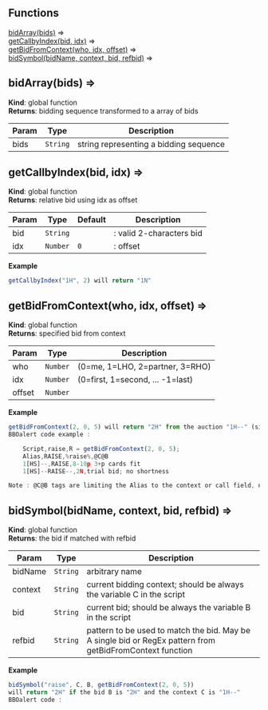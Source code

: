 ## Functions

<dl>
<dt><a href="#bidArray">bidArray(bids)</a> ⇒</dt>
<dd></dd>
<dt><a href="#getCallbyIndex">getCallbyIndex(bid, idx)</a> ⇒</dt>
<dd></dd>
<dt><a href="#getBidFromContext">getBidFromContext(who, idx, offset)</a> ⇒</dt>
<dd></dd>
<dt><a href="#bidSymbol">bidSymbol(bidName, context, bid, refbid)</a> ⇒</dt>
<dd></dd>
</dl>

<a name="bidArray"></a>

## bidArray(bids) ⇒
**Kind**: global function  
**Returns**: bidding sequence transformed to a array of bids  

| Param | Type | Description |
| --- | --- | --- |
| bids | <code>String</code> | string representing a bidding sequence |

<a name="getCallbyIndex"></a>

## getCallbyIndex(bid, idx) ⇒
**Kind**: global function  
**Returns**: relative bid using idx as offset  

| Param | Type | Default | Description |
| --- | --- | --- | --- |
| bid | <code>String</code> |  | : valid 2-characters bid |
| idx | <code>Number</code> | <code>0</code> | : offset |

**Example**  
```js
getCallbyIndex("1H", 2) will return "1N"
```
<a name="getBidFromContext"></a>

## getBidFromContext(who, idx, offset) ⇒
**Kind**: global function  
**Returns**: specified bid from context  

| Param | Type | Description |
| --- | --- | --- |
| who | <code>Number</code> | (0=me, 1=LHO, 2=partner, 3=RHO) |
| idx | <code>Number</code> | (0=first, 1=second, ... -1=last) |
| offset | <code>Number</code> |  |

**Example**  
```js
getBidFromContext(2, 0, 5) will return "2H" from the auction "1H--" (simple raise)
BBOalert code example :

    Script,raise,R = getBidFromContext(2, 0, 5);
    Alias,RAISE,%raise%,@C@B
    1[HS]--,RAISE,8-10p 3+p cards fit
    1[HS]--RAISE--,2N,trial bid; no shortness

Note : @C@B tags are limiting the Alias to the context or call field, not the explanation.
```
<a name="bidSymbol"></a>

## bidSymbol(bidName, context, bid, refbid) ⇒
**Kind**: global function  
**Returns**: the bid if matched with refbid  

| Param | Type | Description |
| --- | --- | --- |
| bidName | <code>String</code> | arbitrary name |
| context | <code>String</code> | current bidding context; should be always the variable C in the script |
| bid | <code>String</code> | current bid; should be always the variable B in the script |
| refbid | <code>String</code> | pattern to be used to match the bid. May be A single bid or RegEx pattern from getBidFromContext function |

**Example**  
```js
bidSymbol("raise", C, B, getBidFromContext(2, 0, 5))
will return "2H" if the bid B is "2H" and the context C is "1H--"
BBOalert code :
```
